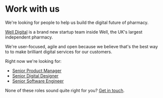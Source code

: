 # Work with us

We're looking for people to help us build the digital future of pharmacy. 

[Well Digital](https://digital.well.co.uk) is a brand new startup team inside Well, the UK's largest independent pharmacy. 

We're user-focused, agile and open because we believe that's the best way to to make brilliant digital services for our customers. 

Right now we're looking for:

- [Senior Product Manager](senior-product-manager.md)
- [Senior Digital Designer](senior-digital-designer.md)
- [Senior Software Engineer](senior-software-engineer)

None of these roles sound quite right for you? [Get in touch](mailto:digital@well.co.uk).




